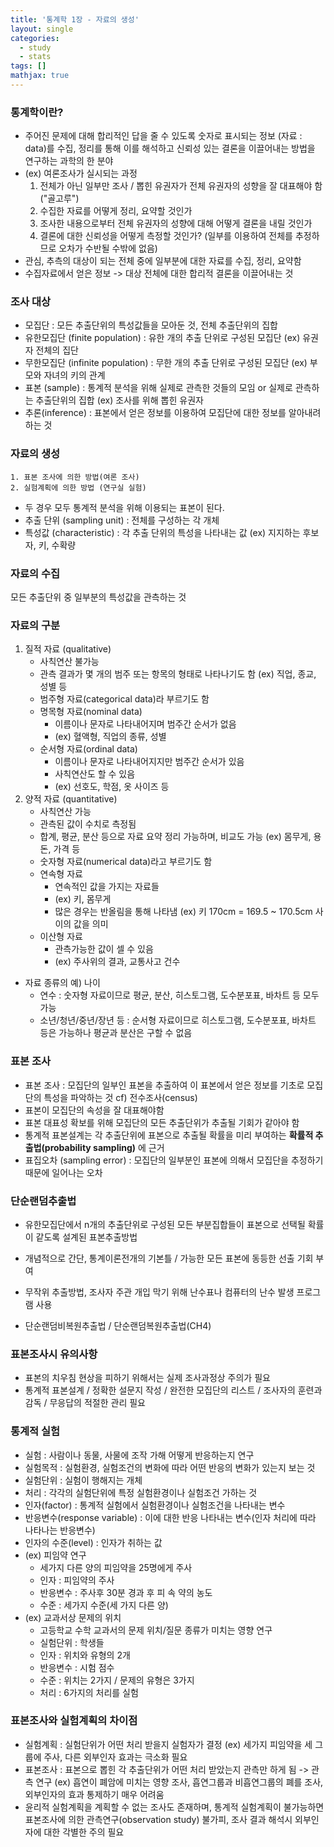 ```yaml
---
title: '통계학 1장 - 자료의 생성'
layout: single
categories:
  - study
  - stats
tags: []
mathjax: true
---
```


### 통계학이란?

- 주어진 문제에 대해 합리적인 답을 줄 수 있도록 숫자로 표시되는 정보 (자료 : data)를 수집, 정리를 통해 이를 해석하고 신뢰성 있는 결론을 이끌어내는 방법을 연구하는 과학의 한 분야
- (ex) 여론조사가 실시되는 과정 
    1. 전체가 아닌 일부만 조사 / 뽑힌 유권자가 전체 유권자의 성향을 잘 대표해야 함 ("골고루") 
    2. 수집한 자료를 어떻게 정리, 요약할 것인가
    3. 조사한 내용으로부터 전체 유권자의 성향에 대해 어떻게 결론을 내릴 것인가
    4. 결론에 대한 신뢰성을 어떻게 측정할 것인가? (일부를 이용하여 전체를 추정하므로 오차가 수반될 수밖에 없음) 
- 관심, 추측의 대상이 되는 전체 중에 일부분에 대한 자료를 수집, 정리, 요약함
- 수집자료에서 얻은 정보 -> 대상 전체에 대한 합리적 결론을 이끌어내는 것

### 조사 대상
- 모집단 : 모든 추출단위의 특성값들을 모아둔 것, 전체 추출단위의 집합
- 유한모집단 (finite population) : 유한 개의 추출 단위로 구성된 모집단 (ex) 유권자 전체의 집단
- 무한모집단 (infinite population) : 무한 개의 추출 단위로 구성된 모집단 (ex) 부모와 자녀의 키의 관계
- 표본 (sample) : 통계적 분석을 위해 실제로 관측한 것들의 모임 or 실제로 관측하는 추출단위의 집합 (ex) 조사를 위해 뽑힌 유권자
- 추론(inference) : 표본에서 얻은 정보를 이용하여 모집단에 대한 정보를 알아내려 하는 것

### 자료의 생성

    1. 표본 조사에 의한 방법(여론 조사)
    2. 실험계획에 의한 방법 (연구실 실험)

- 두 경우 모두 통계적 분석을 위해 이용되는 표본이 된다.
- 추출 단위 (sampling unit) : 전체를 구성하는 각 개체
- 특성값 (characteristic) : 각 추출 단위의 특성을 나타내는 값 (ex) 지지하는 후보자, 키, 수확량

### 자료의 수집

모든 추출단위 중 일부분의 특성값을 관측하는 것

### 자료의 구분

1. 질적 자료 (qualitative)
    - 사칙연산 불가능
    - 관측 결과가 몇 개의 범주 또는 항목의 형태로 나타나기도 함 (ex) 직업, 종교, 성별 등
    - 범주형 자료(categorical data)라 부르기도 함
    - 명목형 자료(nominal data)
        - 이름이나 문자로 나타내어지며 범주간 순서가 없음
        - (ex) 혈액형, 직업의 종류, 성별
    - 순서형 자료(ordinal data)
        - 이름이나 문자로 나타내어지지만 범주간 순서가 있음
        - 사칙연산도 할 수 있음
        - (ex) 선호도, 학점, 옷 사이즈 등
2. 양적 자료 (quantitative)
    - 사칙연산 가능
    - 관측된 값이 수치로 측정됨
    - 합계, 평균, 분산 등으로 자료 요약 정리 가능하며, 비교도 가능 (ex) 몸무게, 용돈, 가격 등
    - 숫자형 자료(numerical data)라고 부르기도 함
    - 연속형 자료
        - 연속적인 값을 가지는 자료들
        - (ex) 키, 몸무게
        - 많은 경우는 반올림을 통해 나타냄 (ex) 키 170cm = 169.5 ~ 170.5cm 사이의 값을 의미
    - 이산형 자료
        - 관측가능한 값이 셀 수 있음
        - (ex) 주사위의 결과, 교통사고 건수

- 자료 종류의 예) 나이
    - 연수 : 숫자형 자료이므로 평균, 분산, 히스토그램, 도수분포표, 바차트 등 모두 가능
    - 소년/청년/중년/장년 등 : 순서형 자료이므로 히스토그램, 도수분포표, 바차트 등은 가능하나 평균과 분산은 구할 수 없음
    
### 표본 조사

- 표본 조사 : 모집단의 일부인 표본을 추출하여 이 표본에서 얻은 정보를 기초로 모집단의 특성을 파악하는 것 cf) 전수조사(census)
- 표본이 모집단의 속성을 잘 대표해야함
- 표본 대표성 확보를 위해 모집단의 모든 추출단위가 추출될 기회가 같아야 함
- 통계적 표본설계는 각 추출단위에 표본으로 추출될 확률을 미리 부여하는 <b>확률적 추출법(probability sampling)</b> 에 근거
- 표집오차 (sampling error) : 모집단의 일부분인 표본에 의해서 모집단을 추정하기 때문에 일어나는 오차

### 단순랜덤추출법

- 유한모집단에서 n개의 추출단위로 구성된 모든 부분집합들이 표본으로 선택될 확률이 같도록 설계된 표본추출방법 

- 개념적으로 간단, 통계이론전개의 기본틀 / 가능한 모든 표본에 동등한 선출 기회 부여
- 무작위 추출방법, 조사자 주관 개입 막기 위해 난수표나 컴퓨터의 난수 발생 프로그램 사용
- 단순랜덤비복원추출법 / 단순랜덤복원추출법(CH4)

### 표본조사시 유의사항

- 표본의 치우침 현상을 피하기 위해서는 실제 조사과정상 주의가 필요
- 통계적 표본설계 / 정확한 설문지 작성 / 완전한 모집단의 리스트 / 조사자의 훈련과 감독 / 무응답의 적절한 관리 필요

### 통계적 실험

- 실험 : 사람이나 동물, 사물에 조작 가해 어떻게 반응하는지 연구
- 실험목적 : 실험환경, 실험조건의 변화에 따라 어떤 반응의 변화가 있는지 보는 것
- 실험단위 : 실험이 행해지는 개체
- 처리 : 각각의 실험단위에 특정 실험환경이나 실험조건 가하는 것
- 인자(factor) : 통계적 실험에서 실험환경이나 실험조건을 나타내는 변수
- 반응변수(response variable) : 이에 대한 반응 나타내는 변수(인자 처리에 따라 나타나는 반응변수)
- 인자의 수준(level) : 인자가 취하는 값
- (ex) 피임약 연구 
    - 세가지 다른 양의 피임약을 25명에게 주사
    - 인자 : 피임약의 주사
    - 반응변수 : 주사후 30분 경과 후 피 속 약의 농도
    - 수준 : 세가지 수준(세 가지 다른 양)
- (ex) 교과서상 문제의 위치
    - 고등학교 수학 교과서의 문제 위치/질문 종류가 미치는 영향 연구
    - 실험단위 : 학생들
    - 인자 : 위치와 유형의 2개
    - 반응변수 : 시험 점수
    - 수준 : 위치는 2가지 / 문제의 유형은 3가지
    - 처리 : 6가지의 처리를 실험

### 표본조사와 실험계획의 차이점

- 실험계획 : 실험단위가 어떤 처리 받을지 실험자가 결정 (ex) 세가지 피임약을 세 그룹에 주사, 다른 외부인자 효과는 극소화 필요
- 표본조사 : 표본으로 뽑힌 각 추출단위가 어떤 처리 받았는지 관측만 하게 됨 -> 관측 연구 (ex) 흡연이 폐암에 미치는 영향 조사, 흡연그룹과 비흡연그룹의 폐를 조사, 외부인자의 효과 통제하기 매우 어려움
- 윤리적 실험계획을 계획할 수 없는 조사도 존재하며, 통계적 실험계획이 불가능하면 표본조사에 의한 관측연구(observation study) 불가피, 조사 결과 해석시 외부인자에 대한 각별한 주의 필요